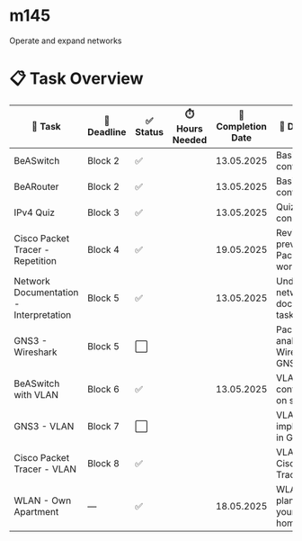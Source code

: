 # m145
Operate and expand networks

# 📋 Task Overview

| 💼 Task                               | 📆 Deadline | ✅ Status | ⏱️ Hours Needed | 📅 Completion Date | 📝 Description                            |
|--------------------------------------|-------------|----------|------------------|---------------------|-------------------------------------------|
| BeASwitch                            | Block 2     | ✅        |                  | 13.05.2025          | Basic switch configuration                |
| BeARouter                            | Block 2     | ✅        |                  | 13.05.2025          | Basic router configuration                |
| IPv4 Quiz                            | Block 3     | ✅        |                  | 13.05.2025          | Quiz on IPv4 concepts                     |
| Cisco Packet Tracer - Repetition     | Block 4     | ✅        |                  | 19.05.2025          | Review of previous Packet Tracer work     |
| Network Documentation - Interpretation | Block 5   | ✅        |                  | 13.05.2025          | Understanding network documentation tasks |
| GNS3 - Wireshark                     | Block 5     | ⬜        |                  |                     | Packet analysis with Wireshark in GNS3    |
| BeASwitch with VLAN                  | Block 6     | ✅        |                  | 13.05.2025          | VLAN configuration on switches            |
| GNS3 - VLAN                          | Block 7     | ⬜        |                  |                     | VLAN implementation in GNS3               |
| Cisco Packet Tracer - VLAN           | Block 8     | ✅        |                  |                     | VLAN setup in Cisco Packet Tracer         |
| WLAN - Own Apartment                 | —           | ✅        |                  | 18.05.2025          | WLAN planning for your own home           |

